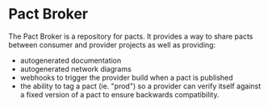 # Pact Broker

The Pact Broker is a repository for pacts. It provides a way to share pacts between consumer and provider projects as well as providing:

* autogenerated documentation
* autogenerated network diagrams
* webhooks to trigger the provider build when a pact is published
* the ability to tag a pact (ie. "prod") so a provider can verify itself against a fixed version of a pact to ensure backwards compatibility.
